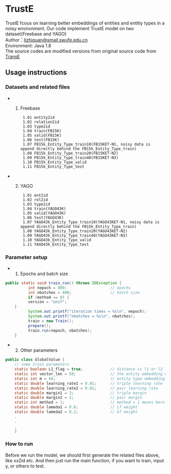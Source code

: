 # TrustE
TrustE fcous on learning better embeddings of entities and entitiy types in a noisy environment. Our code implement TrustE model on two dataset(Freebase and YAGO)  
Author：lizhiquan@smail.swufe.edu.cn  
Environment: Java 1.8  
The source codes are modified versions from original source code from [TransE](https://github.com/MaximTian/TransX)  
## Usage instructions
### Datasets and related files  
* 1. Freebase  

          1.01 entity2id  
          1.02 relation2id  
          1.03 type2id  
          1.04 train(FB15K)  
          1.05 valid(FB15K)  
          1.06 test(FB15K)  
          1.07 FB15k_Entity_Type_train10(FB15KET-N1, noisy data is append directly behind the FB15k_Entity_Type_train)  
          1.08 FB15k_Entity_Type_train20(FB15KET-N2)  
          1.09 FB15k_Entity_Type_train40(FB15KET-N3)  
          1.10 FB15k_Entity_Type_valid  
          1.11 FB15k_Entity_Type_test  
* 2. YAGO  

          1.01 ent2id
          1.02 rel2id
          1.03 type2id
          1.04 train(YAGO43K)
          1.05 valid(YAGO43K)
          1.06 test(YAGO43K)
          1.07 YAGO43k_Entity_Type_train10(YAGO43KET-N1, noisy data is append directly behind the FB15k_Entity_Type_train)
          1.08 YAGO43k_Entity_Type_train20(YAGO43KET-N2)
          1.09 YAGO43k_Entity_Type_train40(YAGO43KET-N3)
          1.10 YAGO43k_Entity_Type_valid
          1.11 YAGO43k_Entity_Type_test
### Parameter setup  
* 1. Epochs and batch size  
```Java
public static void train_run() throws IOException {
          int nepoch = 800;                   // epochs
          int nbatches = 400;                 // batch size
          if (method == 0) {
          version = "unif";
    }
          System.out.printf("iteration times = %s\n", nepoch);
          System.out.printf("nbatches = %s\n", nbatches);
          train = new Train();
          prepare();
          train.run(nepoch, nbatches);
    }
```
* 2. Other parameters
```Java
public class GlobalValue {
    // some train parameters
    static boolean L1_flag = true;            // distance is l1 or l2
    static int vector_len = 50;               // the entity embedding dimension
    static int m = 40;                        // entity type embedding dimension
    static double learning_rate1 = 0.01;      // triple learning rate
    static double learning_rate2 = 0.01;      // pair learning rate
    static double margin1 = 3;                // triple margin
    static double margin2 = 1;                // pair margin
    static int method = 1;                    // method = 1 means bern version, else unif version
    static double lameda1 = 0.8;              // LT weight
    static double lameda2 = 0.2;              // GT weight
    .
    .
    .
    }
```
### How to run  
Before we run the model, we should first generate the related files above, like xx2id etc. And then just run the main function, if you want to train, input y, or others to test.
